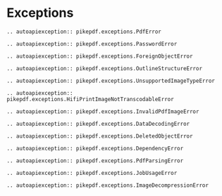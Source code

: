 # Exceptions

```{eval-rst}
.. autoapiexception:: pikepdf.exceptions.PdfError
```

```{eval-rst}
.. autoapiexception:: pikepdf.exceptions.PasswordError
```

```{eval-rst}
.. autoapiexception:: pikepdf.exceptions.ForeignObjectError
```

```{eval-rst}
.. autoapiexception:: pikepdf.exceptions.OutlineStructureError
```

```{eval-rst}
.. autoapiexception:: pikepdf.exceptions.UnsupportedImageTypeError
```

```{eval-rst}
.. autoapiexception:: pikepdf.exceptions.HifiPrintImageNotTranscodableError
```

```{eval-rst}
.. autoapiexception:: pikepdf.exceptions.InvalidPdfImageError
```

```{eval-rst}
.. autoapiexception:: pikepdf.exceptions.DataDecodingError
```

```{eval-rst}
.. autoapiexception:: pikepdf.exceptions.DeletedObjectError
```

```{eval-rst}
.. autoapiexception:: pikepdf.exceptions.DependencyError
```

```{eval-rst}
.. autoapiexception:: pikepdf.exceptions.PdfParsingError
```

```{eval-rst}
.. autoapiexception:: pikepdf.exceptions.JobUsageError
```

```{eval-rst}
.. autoapiexception:: pikepdf.exceptions.ImageDecompressionError
```
